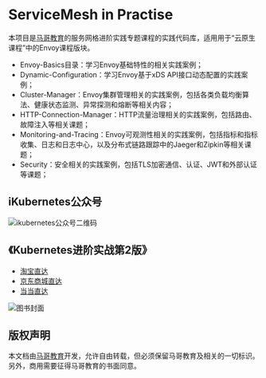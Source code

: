 # ServiceMesh in Practise

本项目是[马哥教育](http://www.magedu.com)的服务网格进阶实践专题课程的实践代码库，适用用于“云原生课程”中的Envoy课程版块。

- Envoy-Basics目录：学习Envoy基础特性的相关实践案例；
- Dynamic-Configuration：学习Envoy基于xDS API接口动态配置的实践案例；
- Cluster-Manager：Envoy集群管理相关的实践案例，包括各类负载均衡算法、健康状态监测、异常探测和熔断等相关内容；
- HTTP-Connection-Manager：HTTP流量治理相关的实践案例，包括路由、故障注入等相关课题；
- Monitoring-and-Tracing：Envoy可观测性相关的实践案例，包括指标和指标收集、日志和日志中心，以及分布式链路跟踪中的Jaeger和Zipkin等相关课题；
- Security：安全相关的实践案例，包括TLS加密通信、认证、JWT和外部认证等课题；



## iKubernetes公众号

![ikubernetes公众号二维码](https://github.com/iKubernetes/Kubernetes_Advanced_Practical_2rd/raw/main/imgs/iKubernetes%E5%85%AC%E4%BC%97%E5%8F%B7%E4%BA%8C%E7%BB%B4%E7%A0%81.jpg)

## 《Kubernetes进阶实战第2版》

- [淘宝直达](https://s.taobao.com/search?q=kubernetes%E8%BF%9B%E9%98%B6%E5%AE%9E%E6%88%98%E7%AC%AC2%E7%89%88&imgfile=&commend=all&ssid=s5-e&search_type=item&sourceId=tb.index&spm=a21bo.2017.201856-taobao-item.1&ie=utf8&initiative_id=tbindexz_20170306)
- [京东商城直达](https://search.jd.com/Search?keyword=kubernetes%E8%BF%9B%E9%98%B6%E5%AE%9E%E6%88%98%E7%AC%AC2%E7%89%88&enc=utf-8&suggest=2.def.0.base&wq=kubernetes%E8%BF%9B%E9%98%B6%E5%AE%9E%E6%88%98&pvid=286ff777931e4075a762f321a0fb1139)
- [当当直达](http://search.dangdang.com/?key=kubernetes%BD%F8%BD%D7%CA%B5%D5%BD%B5%DA%B6%FE%B0%E6&act=input)

![图书封面](https://github.com/iKubernetes/Kubernetes_Advanced_Practical_2rd/raw/main/imgs/book.jpg)

## 版权声明

本文档由[马哥教育](http://www.magedu.com)开发，允许自由转载，但必须保留马哥教育及相关的一切标识。另外，商用需要征得马哥教育的书面同意。
